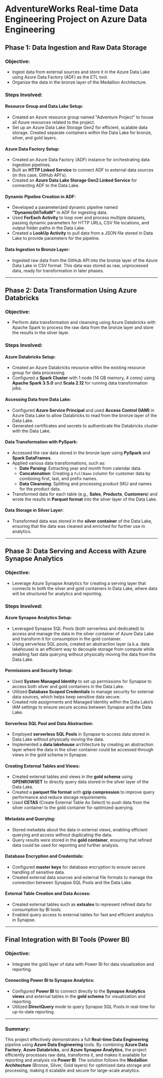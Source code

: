 # AdventureWorks Real-time Data Engineering Project on Azure Data Engineering

## Phase 1: Data Ingestion and Raw Data Storage

### Objective:
- Ingest data from external sources and store it in the Azure Data Lake using Azure Data Factory (ADF) as the ETL tool.
- Organize the data in the bronze layer of the Medallion Architecture.

### Steps Involved:

#### Resource Group and Data Lake Setup:
- Created an Azure resource group named "Adventure Project" to house all Azure resources related to the project.
- Set up an Azure Data Lake Storage Gen2 for efficient, scalable data storage. Created separate containers within the Data Lake for bronze, silver, and gold layers.

#### Azure Data Factory Setup:
- Created an Azure Data Factory (ADF) instance for orchestrating data ingestion pipelines.
- Built an **HTTP Linked Service** to connect ADF to external data sources (in this case, GitHub API's).
- Created an **Azure Data Lake Storage Gen2 Linked Service** for connecting ADF to the Data Lake.

#### Dynamic Pipeline Creation in ADF:
- Developed a parameterized dynamic pipeline named **"DynamicGitToRaW"** in ADF for ingesting data.
- Used **ForEach Activity** to loop over and process multiple datasets, passing dynamic parameters for HTTP URLs, CSV file locations, and output folder paths in the Data Lake.
- Created a **LookUp Activity** to pull data from a JSON file stored in Data Lake to provide parameters for the pipeline.

#### Data Ingestion to Bronze Layer:
- Ingested raw data from the GitHub API into the bronze layer of the Azure Data Lake in CSV format. This data was stored as raw, unprocessed data, ready for transformation in later phases.

---

## Phase 2: Data Transformation Using Azure Databricks

### Objective:
- Perform data transformation and cleansing using Azure Databricks with Apache Spark to process the raw data from the bronze layer and store the results in the silver layer.

### Steps Involved:

#### Azure Databricks Setup:
- Created an Azure Databricks resource within the existing resource group for data processing.
- Configured a **Spark Cluster** with 1 node (14 GB memory, 4 cores) using **Apache Spark 3.5.0** and **Scala 2.12** for running data transformation jobs.

#### Accessing Data from Data Lake:
- Configured **Azure Service Principal** and used **Access Control (IAM)** in Azure Data Lake to allow Databricks to read from the bronze layer of the Data Lake.
- Generated certificates and secrets to authenticate the Databricks cluster with the Data Lake.

#### Data Transformation with PySpark:
- Accessed the raw data stored in the bronze layer using **PySpark** and **Spark DataFrames**.
- Applied various data transformations, such as:
  - **Date Parsing**: Extracting year and month from calendar data.
  - **Concatenation**: Creating a `FullName` column for customer data by combining first, last, and prefix names.
  - **Data Cleansing**: Splitting and processing product SKU and names for the product data.
- Transformed data for each table (e.g., **Sales**, **Products**, **Customers**) and wrote the results in **Parquet format** into the silver layer of the Data Lake.

#### Data Storage in Silver Layer:
- Transformed data was stored in the **silver container** of the Data Lake, ensuring that the data was cleaned and enriched for further use in analytics.

---

## Phase 3: Data Serving and Access with Azure Synapse Analytics

### Objective:
- Leverage Azure Synapse Analytics for creating a serving layer that connects to both the silver and gold containers in Data Lake, where data will be structured for analytics and reporting.

### Steps Involved:

#### Azure Synapse Analytics Setup:
- Leveraged Synapse SQL Pools (both serverless and dedicated) to access and manage the data in the silver container of Azure Data Lake and transform it for consumption in the gold container.
- Using serverless SQL pools, created an abstraction layer (a.k.a. data lakehouse) is an efficient way to decouple storage from compute while enabling fast data querying without physically moving the data from the Data Lake.

#### Permissions and Security Setup:
- Used **System Managed Identity** to set up permissions for Synapse to access both silver and gold containers in the Data Lake.
- Utilized **Database Scoped Credentials** to manage security for external data sources, which helps keep sensitive data secure.
- Created role assignments and Managed Identity within the Data Lake’s IAM settings to ensure secure access between Synapse and the Data Lake.

#### Serverless SQL Pool and Data Abstraction:
- Employed **serverless SQL Pools** in Synapse to access data stored in Data Lake without physically moving the data.
- Implemented a **data lakehouse** architecture by creating an abstraction layer where the data in the silver container could be accessed through views in the gold schema in Synapse.

#### Creating External Tables and Views:
- Created external tables and views in the **gold schema** using **OPENROWSET** to directly query data stored in the silver layer of the Data Lake.
- Created a **parquet file format** with **gzip compression** to improve query performance and reduce storage requirements.
- Used **CETAS** (Create External Table As Select) to push data from the silver container to the gold container for optimized querying.

#### Metadata and Querying:
- Stored metadata about the data in external views, enabling efficient querying and access without duplicating the data.
- Query results were stored in the **gold container**, ensuring that refined data could be used for reporting and further analysis.

#### Database Encryption and Credentials:
- Configured **master keys** for database encryption to ensure secure handling of sensitive data.
- Created external data sources and external file formats to manage the connection between Synapse SQL Pools and the Data Lake.

#### External Table Creation and Data Access:
- Created external tables such as **extsales** to represent refined data for consumption by BI tools.
- Enabled query access to external tables for fast and efficient analytics in Synapse.

---

## Final Integration with BI Tools (Power BI)

### Objective:
- Integrate the gold layer of data with Power BI for data visualization and reporting.

#### Connecting Power BI to Synapse Analytics:
- Configured **Power BI** to connect directly to the **Synapse Analytics views** and external tables in the **gold schema** for visualization and reporting.
- Utilized **DirectQuery** mode to query Synapse SQL Pools in real-time for up-to-date reporting.

---

### Summary:
This project effectively demonstrates a full **Real-time Data Engineering** pipeline using **Azure Data Engineering** tools. By combining **Azure Data Factory**, **Azure Databricks**, and **Azure Synapse Analytics**, the project efficiently processes raw data, transforms it, and makes it available for reporting and analysis via **Power BI**. The solution follows the **Medallion Architecture** (Bronze, Silver, Gold layers) for optimized data storage and processing, making it scalable and secure for large-scale analytics.
